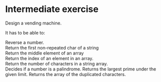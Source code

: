 # Intermediate exercise

Design a vending machine.

It has to be able to:

Reverse a number. \
Return the first non-repeated char of a string \
Return the middle element of an array \
Return the index of an element in an array. \
Return the number of characters in a string array. \
Decides if a number is a palindrome.
Returns the largest prime under the given limit.
Returns the array of the duplicated characters.